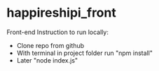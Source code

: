 # happireshipi_front
Front-end
Instruction to run locally:
- Clone repo from github
- With terminal in project folder run "npm install"
- Later "node index.js"